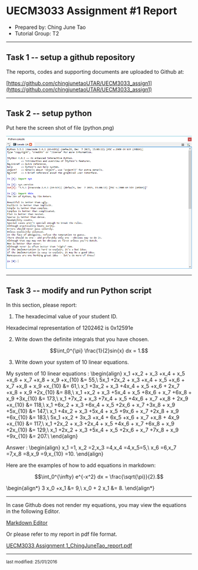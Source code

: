 UECM3033 Assignment #1 Report
========================================================

- Prepared by: Ching June Tao
- Tutorial Group: T2

--------------------------------------------------------

## Task 1 -- setup a github repository

The reports, codes and supporting documents are uploaded to Github at: 

[https://github.com/chingjunetaoUTAR/UECM3033_assign1](https://github.com/chingjunetaoUTAR/UECM3033_assign1)


---------------------------------------------------------

## Task 2 -- setup python

Put here the screen shot of file (python.png)

![python.png](python.png)


------------------------------------------------------------

## Task 3 -- modify and run Python script

In this section, please report:

1. The hexadecimal value of your student ID.
   
Hexadecimal representation of 1202462 is 0x12591e 

2. Write down the definite integrals that you have chosen.
  
$$\int_0^{\pi} \frac{1}{2}sin{x}  dx = 1.$$

3. Write down your system of 10 linear equations.

My system of 10 linear equations : 
\begin{align} x_1 +x_2 + x_3 +x_4 + x_5 +x_6 + x_7 +x_8 + x_9 +x_{10} &= 55,\\
5x_1 +2x_2 + x_3 +x_4 + x_5 +x_6 + x_7 +x_8 + x_9 +x_{10} &= 61,\\
x_1 +3x_2 + x_3 +4x_4 + x_5 +x_6 + 2x_7 +x_8 + x_9 +2x_{10} &= 88,\\
x_1 +x_2 + x_3 +5x_4 + x_5 +8x_6 + x_7 +6x_8 + x_9 +3x_{10} &= 173,\\
x_1 +7x_2 + x_3 +7x_4 + x_5 +4x_6 + x_7 +x_8 + 2x_9 +x_{10} &= 118,\\
x_1 +6x_2 + x_3 +6x_4 + x_5 +2x_6 + x_7 +3x_8 + x_9 +5x_{10} &= 147,\\
x_1 +4x_2 + x_3 +5x_4 + x_5 +9x_6 + x_7 +2x_8 + x_9 +6x_{10} &= 183,\\
5x_1 +x_2 + 3x_3 +x_4 + 6x_5 +x_6 + x_7 +x_8 + 4x_9 +x_{10} &= 117,\\
x_1 +2x_2 + x_3 +2x_4 + x_5 +4x_6 + x_7 +6x_8 + x_9 +2x_{10} &= 129,\\
x_1 +2x_2 + x_3 +5x_4 + x_5 +2x_6 + x_7 +7x_8 + x_9 +9x_{10} &= 207.\\
\end{align}

Answer : 
\begin{align} x_1 =1, x_2 =2,x_3 =4,x_4 =4,x_5=5,\\
x_6 =6,x_7 =7,x_8 =8,x_9 =9,x_{10} =10.
\end{align}

Here are the examples of how to add equations in markdown:

$$\int_0^{\infty} e^{-x^2} dx = \frac{\sqrt{\pi}}{2}.$$

\begin{align*}
3 x_0 +x_1 &= 9,\\
x_0 + 2 x_1 &= 8.
\end{align*}

-----------------------------------
In case Github does not render my equations, you may view the equations in the following Editor.

[Markdown Editor](https://stackedit.io/editor)

Or please refer to my report in pdf file format.

[UECM3033 Assignment 1_ChingJuneTao_report.pdf](https://github.com/chingjunetaoUTAR/UECM3033_assign1/blob/master/UECM3033%20Assignment%201_ChingJuneTao_report.pdf)



-----------------------------------
<sup>last modified: 25/01/2016</sup>
 
